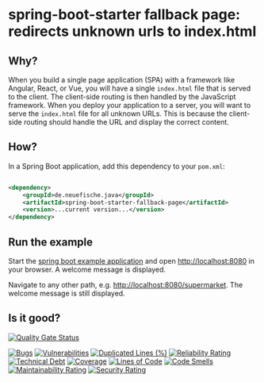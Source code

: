 # spring-boot-starter fallback page: redirects unknown urls to index.html

## Why?

When you build a single page application (SPA) with a framework like Angular, React, or Vue, you will have a
single `index.html` file that is served to the client. The client-side routing is then handled by the JavaScript
framework. When you deploy your application to a server, you will want to serve the `index.html` file for all unknown
URLs. This is because the client-side routing should handle the URL and display the correct content.

## How?

In a Spring Boot application, add this dependency to your `pom.xml`:

```xml

<dependency>
    <groupId>de.neuefische.java</groupId>
    <artifactId>spring-boot-starter-fallback-page</artifactId>
    <version>...current version...</version>
</dependency>
```

## Run the example

Start the [spring boot example application](./example) and open [http://localhost:8080](http://localhost:8080) in your
browser. A welcome message is displayed.

Navigate to any other path, e.g. [http://localhost:8080/supermarket](http://localhost:8080/supermarket). The welcome
message is still displayed.

## Is it good?

[![Quality Gate Status](https://sonarcloud.io/api/project_badges/measure?project=neuefische_spring-boot-starter-fallback-page&metric=alert_status)](https://sonarcloud.io/summary/new_code?id=neuefische_spring-boot-starter-fallback-page)

[![Bugs](https://sonarcloud.io/api/project_badges/measure?project=neuefische_spring-boot-starter-fallback-page&metric=bugs)](https://sonarcloud.io/summary/new_code?id=neuefische_spring-boot-starter-fallback-page)
[![Vulnerabilities](https://sonarcloud.io/api/project_badges/measure?project=neuefische_spring-boot-starter-fallback-page&metric=vulnerabilities)](https://sonarcloud.io/summary/new_code?id=neuefische_spring-boot-starter-fallback-page)
[![Duplicated Lines (%)](https://sonarcloud.io/api/project_badges/measure?project=neuefische_spring-boot-starter-fallback-page&metric=duplicated_lines_density)](https://sonarcloud.io/summary/new_code?id=neuefische_spring-boot-starter-fallback-page)
[![Reliability Rating](https://sonarcloud.io/api/project_badges/measure?project=neuefische_spring-boot-starter-fallback-page&metric=reliability_rating)](https://sonarcloud.io/summary/new_code?id=neuefische_spring-boot-starter-fallback-page)
[![Technical Debt](https://sonarcloud.io/api/project_badges/measure?project=neuefische_spring-boot-starter-fallback-page&metric=sqale_index)](https://sonarcloud.io/summary/new_code?id=neuefische_spring-boot-starter-fallback-page)
[![Coverage](https://sonarcloud.io/api/project_badges/measure?project=neuefische_spring-boot-starter-fallback-page&metric=coverage)](https://sonarcloud.io/summary/new_code?id=neuefische_spring-boot-starter-fallback-page)
[![Lines of Code](https://sonarcloud.io/api/project_badges/measure?project=neuefische_spring-boot-starter-fallback-page&metric=ncloc)](https://sonarcloud.io/summary/new_code?id=neuefische_spring-boot-starter-fallback-page)
[![Code Smells](https://sonarcloud.io/api/project_badges/measure?project=neuefische_spring-boot-starter-fallback-page&metric=code_smells)](https://sonarcloud.io/summary/new_code?id=neuefische_spring-boot-starter-fallback-page)
[![Maintainability Rating](https://sonarcloud.io/api/project_badges/measure?project=neuefische_spring-boot-starter-fallback-page&metric=sqale_rating)](https://sonarcloud.io/summary/new_code?id=neuefische_spring-boot-starter-fallback-page)
[![Security Rating](https://sonarcloud.io/api/project_badges/measure?project=neuefische_spring-boot-starter-fallback-page&metric=security_rating)](https://sonarcloud.io/summary/new_code?id=neuefische_spring-boot-starter-fallback-page)
